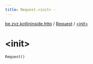 ```yaml
---
title: Request.<init> - 
---
```


[be.zvz.kotlininside.http](../index.html) / [Request](index.html) / [&lt;init&gt;](./-init-.html)

# &lt;init&gt;

`Request()`